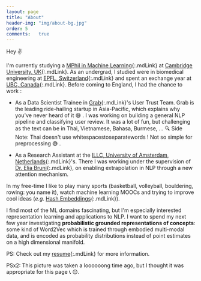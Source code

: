 ```yaml
---
layout: page
title: "About"
header-img: "img/about-bg.jpg"
order: 5
comments:	true
---
```


Hey :v: 

I'm currently studying a [MPhil in Machine Learning](http://www.mlsalt.eng.cam.ac.uk/Main/WebHome){:.mdLink} at [Cambridge University, UK](https://www.cam.ac.uk/){:.mdLink}. As an undergrad, I studied were in biomedical engineering at [EPFL, Switzerland](https://www.epfl.ch/){:.mdLink} and spent an exchange year at [UBC, Canada](https://www.ubc.ca/){:.mdLink}. Before coming to England, I had the chance to work :

* As a Data Scientist Trainee in [Grab](https://en.wikipedia.org/wiki/Grab_(company)){:.mdLink}'s User Trust Team. Grab is the leading ride-hailing startup in Asia-Pacific, which explains why you've never heard of it :sweat_smile: . I was working on building a general NLP pipeline and classifying user review. It was a lot of fun, but challenging as the text can be in Thai, Vietnamese, Bahasa, Burmese, ...  :mag: <span class="note"> Side Note: </span> Thai doesn't use whitespacestoseparatewords ! Not so simple for preprocessing :sweat_smile: .

* As a Research Assistant at the [ILLC, University of Amsterdam, Netherlands](https://www.illc.uva.nl/){:.mdLink}'s. There I was working under the supervision of [Dr. Elia Bruni](https://eliabruni.github.io/){:.mdLink}, on enabling extrapolation in NLP through a new attention mechanism.
 
In my free-time I like to play many sports (basketball, volleyball, bouldering, rowing: you name it), watch machine learning MOOCs and trying to improve cool ideas (*e.g.* [Hash Embeddings](https://github.com/YannDubs/Hash-Embeddings){:.mdLink}). 

I find most of the ML domains fascinating, but I'm especially interested representation learning and applications to NLP. I want to spend my next few year investigating  **probabilistic grounded representations of concepts**: some kind of Word2Vec which is trained through embodied multi-modal data, and is encoded as probability distributions instead of point estimates on a high dimensional manifold.

PS: Check out my [resume](/resume.pdf){:.mdLink} for more information.

PSx2: This picture was taken a loooooong time ago, but I thought it was appropriate for this page :telephone_receiver: :blush:.
